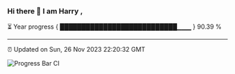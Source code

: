 ### Hi there 👋 I am Harry , 

⏳ Year progress { ███████████████████████████▁▁▁ } 90.39 %

---

⏰ Updated on Sun, 26 Nov 2023 22:20:32 GMT

![Progress Bar CI](https://github.com/duykhang68/duykhang68/workflows/Progress%20Bar%20CI/badge.svg)
